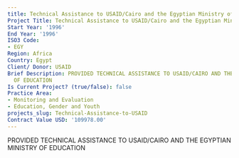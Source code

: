 ```yaml
---
title: Technical Assistance to USAID/Cairo and the Egyptian Ministry of Education
Project Title: Technical Assistance to USAID/Cairo and the Egyptian Ministry of Education
Start Year: '1996'
End Year: '1996'
ISO3 Code:
- EGY
Region: Africa
Country: Egypt
Client/ Donor: USAID
Brief Description: PROVIDED TECHNICAL ASSISTANCE TO USAID/CAIRO AND THE EGYPTIAN MINISTRY
  OF EDUCATION
Is Current Project? (true/false): false
Practice Area:
- Monitoring and Evaluation
- Education, Gender and Youth
projects_slug: Technical-Assistance-to-USAID
Contract Value USD: '109978.00'
---
```


PROVIDED TECHNICAL ASSISTANCE TO USAID/CAIRO AND THE EGYPTIAN MINISTRY OF EDUCATION